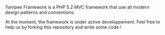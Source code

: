 Yampee Framework is a PHP 5.2 MVC framework that use all modern design patterns and conventions.

At the moment, the framework is under active developpement.
Feel free to help us by forking this repository and write some code !